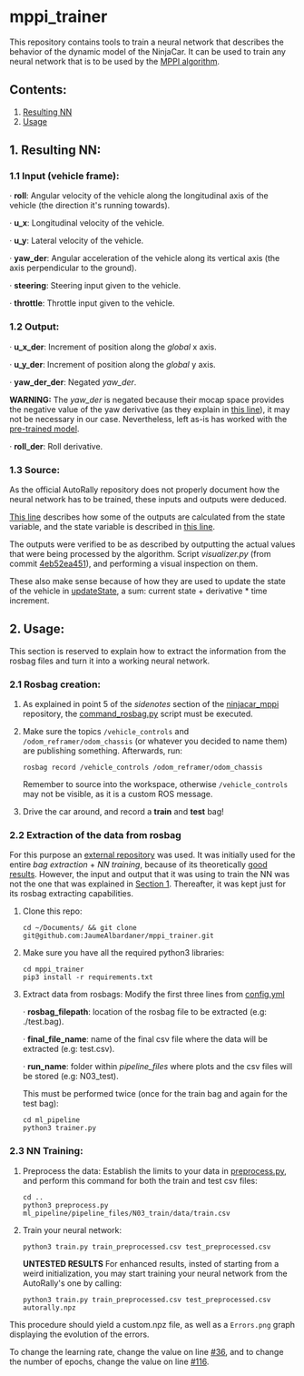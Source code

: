 # mppi_trainer
This repository contains tools to train a neural network that describes the behavior of the dynamic model of the NinjaCar. It can be used to train any neural network that is to be used by the [MPPI algorithm](https://github.com/JaumeAlbardaner/ninjacar_mppi).

## Contents:

1. [Resulting NN](#1-resulting-nn)
2. [Usage](#2-usage)


## 1. Resulting NN:
### 1.1 Input (vehicle frame):

·   **roll**: Angular velocity of the vehicle along the longitudinal axis of the vehicle (the direction it's running towards).

·   **u_x**: Longitudinal velocity of the vehicle.

·   **u_y**: Lateral velocity of the vehicle.

·   **yaw_der**: Angular acceleration of the vehicle along its vertical axis (the axis perpendicular to the ground).

·   **steering**: Steering input given to the vehicle.

·   **throttle**: Throttle input given to the vehicle.

### 1.2 Output:

·   **u_x_der**: Increment of position along the *global* x axis.

·   **u_y_der**: Increment of position along the *global* y axis.

·   **yaw_der_der**: Negated *yaw_der*.

**WARNING:** The *yaw_der* is negated because their mocap space provides the negative value of the yaw derivative (as they explain in [this line](https://github.com/AutoRally/autorally/blob/48bae14fe4b2d56e5ca11fd2fec3d7dfac7a0e75/autorally_control/include/autorally_control/path_integral/neural_net_model.cu#L196)), it may not be necessary in our case. Nevertheless, left as-is has worked with the [pre-trained model](https://github.com/AutoRally/autorally/blob/melodic-devel/autorally_control/src/path_integral/params/models/autorally_nnet_09_12_2018.npz).

·   **roll_der**: Roll derivative.

### 1.3 Source:

As the official AutoRally repository does not properly document how the neural network has to be trained, these inputs and outputs were deduced.

[This line](https://github.com/AutoRally/autorally/blob/c2692f2970da6874ad9ddfeea3908adaf05b4b09/autorally_control/include/autorally_control/path_integral/neural_net_model.cu#L192-L197) describes how some of the outputs are calculated from the state variable, and the state variable is described in [this line](https://github.com/AutoRally/autorally/blob/c2692f2970da6874ad9ddfeea3908adaf05b4b09/autorally_control/include/autorally_control/path_integral/run_control_loop.cuh#L119).

The outputs were verified to be as described by outputting the actual values that were being processed by the algorithm. Script *visualizer.py* (from commit [4eb52ea451](https://github.com/JaumeAlbardaner/mppi_trainer/tree/4eb52ea4513f022f16eaafde5b56f10ec7a15b3a)), and performing a visual inspection on them.

These also make sense because of how they are used to update the state of the vehicle in [updateState](https://github.com/AutoRally/autorally/blob/48bae14fe4b2d56e5ca11fd2fec3d7dfac7a0e75/autorally_control/include/autorally_control/path_integral/neural_net_model.cu#L282), a sum: current state + derivative * time increment.

## 2. Usage:

This section is reserved to explain how to extract the information from the rosbag files and turn it into a working neural network.

### 2.1 Rosbag creation:

1. As explained in point 5 of the _sidenotes_ section of the [ninjacar_mppi](https://github.com/JaumeAlbardaner/ninjacar_mppi) repository, the [command_rosbag.py](https://github.com/JaumeAlbardaner/ninjacar_mppi/blob/master/autorally_control/src/path_integral/scripts/command_rosbag.py) script must be executed.

2. Make sure the topics `/vehicle_controls` and `/odom_reframer/odom_chassis` (or whatever you decided to name them) are publishing something. Afterwards, run:
    ```
    rosbag record /vehicle_controls /odom_reframer/odom_chassis
    ```
    Remember to source into the workspace, otherwise `/vehicle_controls` may not be visible, as it is a custom ROS message.

3. Drive the car around, and record a **train** and **test** bag!

### 2.2 Extraction of the data from rosbag

For this purpose an [external repository](https://github.com/rdesc/autorally/tree/rdesc-melodic-devel/autorally_control/src/path_integral/scripts/ml_pipeline) was used. It was initially used for the entire _bag extraction_ + _NN training_, because of its theoretically [good results](https://rdesc.dev/vcr_final_presentation.pdf). However, the input and output that it was using to train the NN was not the one that was explained in [Section 1](#1-resulting-nn). Thereafter, it was kept just for its rosbag extracting capabilities.

1.  Clone this repo:
    ```
    cd ~/Documents/ && git clone git@github.com:JaumeAlbardaner/mppi_trainer.git
    ``` 

2.  Make sure you have all the required python3 libraries:
    ```
    cd mppi_trainer
    pip3 install -r requirements.txt
    ```

3.  Extract data from rosbags:
    Modify the first three lines from [config.yml](https://github.com/JaumeAlbardaner/mppi_trainer/blob/master/ml_pipeline/config.yml)

    ·   **rosbag_filepath**: location of the rosbag file to be extracted (e.g: ./test.bag).

    ·   **final_file_name**: name of the final csv file where the data will be extracted (e.g: test.csv).

    ·   **run_name**: folder within _pipeline_files_ where plots and the csv files will be stored (e.g: N03_test).

    This must be performed twice (once for the train bag and again for the test bag):
    
    ```
    cd ml_pipeline
    python3 trainer.py
    ```

### 2.3 NN Training:

1.  Preprocess the data:
    Establish the limits to your data in [preprocess.py](https://github.com/JaumeAlbardaner/mppi_trainer/blob/b9f4ccc63cfa0aa032b7a3ea56c69edf545c2532/preprocess.py#L27-L53), and perform this command for both the train and test csv files:
    ```
    cd ..
    python3 preprocess.py ml_pipeline/pipeline_files/N03_train/data/train.csv
    ```

2.  Train your neural network:
    ```
    python3 train.py train_preprocessed.csv test_preprocessed.csv
    ``` 

    **UNTESTED RESULTS** For enhanced results, insted of starting from a weird initialization, you may start training your neural network from the AutoRally's one by calling:
    ```
    python3 train.py train_preprocessed.csv test_preprocessed.csv autorally.npz
    ``` 

This procedure should yield a custom.npz file, as well as a `Errors.png` graph displaying the evolution of the errors.

To change the learning rate, change the value on line [#36](https://github.com/JaumeAlbardaner/mppi_trainer/blob/b9f4ccc63cfa0aa032b7a3ea56c69edf545c2532/train.py#L36), and to change the number of epochs, change the value on line [#116](https://github.com/JaumeAlbardaner/mppi_trainer/blob/b9f4ccc63cfa0aa032b7a3ea56c69edf545c2532/train.py#L116).